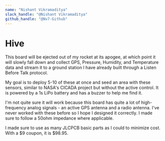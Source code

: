 ```yaml
---
name: "Nishant Vikramaditya"
slack_handle: "@Nishant Vikramaditya"
github_handle: "@Nv7-Github"
---
```


# Hive

This board will be ejected out of my rocket at its apogee, at which point it will slowly fall down and collect GPS, Pressure, Humidity, and Temperature data and stream it to a ground station I have already built through a Listen Before Talk protocol.

My goal is to deploy 5-10 of these at once and seed an area with these sensors, similar to NASA's CICADA project but without the active control. It is powered by a 1s LiPo battery and has a buzzer to help me find it.

I'm not quite sure it will work because this board has quite a lot of high-frequency analog signals - an active GPS antenna and a radio antenna. I've never worked with these before so I hope I designed it correctly. I made sure to follow a 50ohm impedance where applicable.

I made sure to use as many JLCPCB basic parts as I could to minimize cost. With a $9 coupon, it is $98.95.
